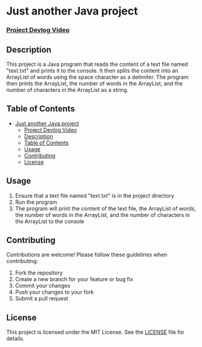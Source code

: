 # Just another Java project

### [<u>Project Devlog Video</u>](https://www.youtube.com/watch?v=dQw4w9WgXcQ)
## Description

This project is a Java program that reads the content of a text file named "text.txt" and prints it to the console. It then splits the content into an ArrayList of words using the space character as a delimiter. The program then prints the ArrayList, the number of words in the ArrayList, and the number of characters in the ArrayList as a string.



## Table of Contents

- [Just another Java project](#just-another-java-project)
    - [Project Devlog Video](#project-devlog-video)
  - [Description](#description)
  - [Table of Contents](#table-of-contents)
  - [Usage](#usage)
  - [Contributing](#contributing)
  - [License](#license)
## Usage

1. Ensure that a text file named "text.txt" is in the project directory
2. Run the program
3. The program will print the content of the text file, the ArrayList of words, the number of words in the ArrayList, and the number of characters in the ArrayList to the console

## Contributing

Contributions are welcome! Please follow these guidelines when contributing:

1. Fork the repository
2. Create a new branch for your feature or bug fix
3. Commit your changes
4. Push your changes to your fork
5. Submit a pull request

## License

This project is licensed under the MIT License. See the [LICENSE](LICENSE) file for details.